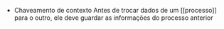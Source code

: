 - Chaveamento de contexto
Antes de trocar dados de um [[processo]] para o outro, ele deve guardar as informações do processo anterior